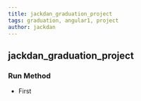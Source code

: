 ```yaml
---
title: jackdan_graduation_project
tags: graduation, angular1, project
author: jackdan
---
```

## jackdan_graduation_project
### Run Method
- First